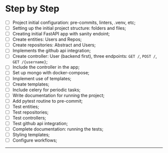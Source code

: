 # Step by Step

- [ ] Project initial configuration: pre-commits, linters, .venv, etc;
- [ ] Setting up the initial project structure: folders and files;
- [ ] Creating initial FastAPI app with sanity endoint;
- [ ] Create entities: Users and Repos;
- [ ] Create repositories: Abstract and Users;
- [ ] Implements the github api integration;
- [ ] Create controller: User (backend first), three endpoints: `GET /`, `POST /`, `GET /{username}`;
- [ ] Include the controller in the app;
- [ ] Set up mongo with docker-compose;
- [ ] Implement use of templates;
- [ ] Create templates;
- [ ] Include celery for periodic tasks;
- [ ] Write documentation for running the project;
- [ ] Add pytest routine to pre-commit;
- [ ] Test entities;
- [ ] Test repositories;
- [ ] Test controllers;
- [ ] Test github api integration;
- [ ] Complete documentation: running the tests;
- [ ] Styling templates;
- [ ] Configure workflows;

---

